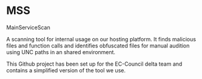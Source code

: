 # MSS
MainServiceScan

A scanning tool for internal usage on our hosting platform. It finds malicious files and function calls and identifies obfuscated files for manual audition using UNC paths in an shared environment.

This Github project has been set up for the EC-Council delta team and contains a simplified version of the tool we use.